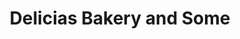 ---
title: "Delicias Bakery and Some"
url: /los-angeles/delicias-bakery-and-some/
shop: Konditorei
---